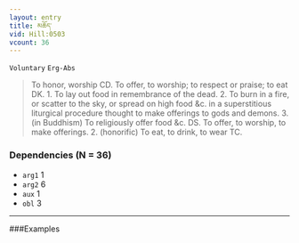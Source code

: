 ```yaml
---
layout: entry
title: མཆོད་
vid: Hill:0503
vcount: 36
---
```

`Voluntary` `Erg-Abs`
> To honor, worship CD\.
 To offer, to worship; to respect or praise; to eat DK\.
 1\.
 To lay out food in remembrance of the dead\.
 2\.
 To burn in a fire, or scatter to the sky, or spread on high food &c\.
 in a superstitious liturgical procedure thought to make offerings to gods and demons\.
 3\.
 (in Buddhism) To religiously offer food &c\.
 DS\.
To offer, to worship, to make offerings\.
 2\.
 (honorific) To eat, to drink, to wear TC\.

### Dependencies (N = 36)
* `arg1` 1
* `arg2` 6
* `aux` 1
* `obl` 3

---

###Examples



